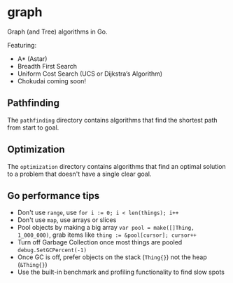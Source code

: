 # graph

Graph (and Tree) algorithms in Go.

Featuring:
- A* (Astar)
- Breadth First Search
- Uniform Cost Search (UCS or Dijkstra’s Algorithm)
- Chokudai coming soon!

## Pathfinding

The `pathfinding` directory contains algorithms that find the shortest path from
start to goal. 

## Optimization

The `optimization` directory contains algorithms that find an optimal solution
to a problem that doesn't have a single clear goal.

## Go performance tips

- Don't use `range`, use `for i := 0; i < len(things); i++`
- Don't use `map`, use arrays or slices
- Pool objects by making a big array `var pool = make([]Thing, 1_000_000)`, grab items like `thing := &pool[cursor]; cursor++`
- Turn off Garbage Collection once most things are pooled `debug.SetGCPercent(-1)`
- Once GC is off, prefer objects on the stack (`Thing{}`) not the heap (`&Thing{}`)
- Use the built-in benchmark and profiling functionality to find slow spots
